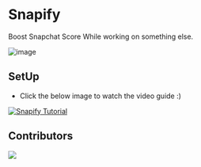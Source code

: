 # Snapify
Boost Snapchat Score While working on something else.

![image](https://user-images.githubusercontent.com/82535503/192118788-2c3b7162-7361-4e59-8464-1397b5f65374.png)


## SetUp

- Click the below image to watch the video guide :)


[![Snapify Tutorial](https://user-images.githubusercontent.com/82535503/193419247-959358e0-52cd-4b0c-b536-55ffc5d3e338.png)](https://drive.google.com/file/d/1txy9yogaJ7Mb1eknqoBZcUZdhiTKwjOz/view?usp=sharing)


## Contributors

<a href = "https://github.com/Tanu-N-Prabhu/Python/graphs/contributors">
  <img src = "https://contrib.rocks/image?repo = unofficialdxnny/Snapify"/>
</a>
